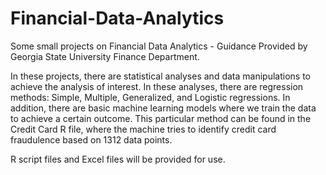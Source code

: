 # Financial-Data-Analytics
Some small projects on Financial Data Analytics - Guidance Provided by Georgia State University Finance Department.

In these projects, there are statistical analyses and data manipulations to achieve the analysis of interest. 
In these analyses, there are regression methods: Simple, Multiple, Generalized, and Logistic regressions.
In addition, there are basic machine learning models where we train the data to achieve a certain outcome. This particular method can be found in the 
Credit Card R file, where the machine tries to identify credit card fraudulence based on 1312 data points.

R script files and Excel files will be provided for use.
